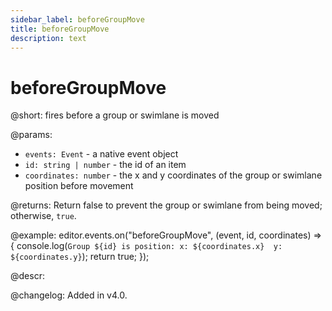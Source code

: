 ```yaml
---
sidebar_label: beforeGroupMove
title: beforeGroupMove
description: text
---
```


# beforeGroupMove

@short: fires before a group or swimlane is moved

@params:
- `events: Event` - a native event object
- `id: string | number` - the id of an item
- `coordinates: number` - the x and y coordinates of the group or swimlane position before movement

@returns:
Return false to prevent the group or swimlane from being moved; otherwise, `true`.

@example:
editor.events.on("beforeGroupMove", (event, id, coordinates) => {
    console.log(`
        Group ${id} is position:
            x: ${coordinates.x} 
            y: ${coordinates.y}
    `);
    return true;
});

@descr:

@changelog:
Added in v4.0.